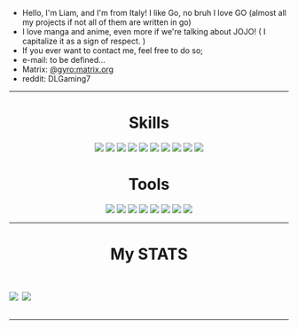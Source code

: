 + Hello, I'm Liam, and I'm from Italy! I like Go, no bruh I love GO 
  (almost all my projects if not all of them are written in go)
+ I love manga and anime, even more if we're talking about JOJO! ( I capitalize it as a sign of respect. )
+ If you ever want to contact me, feel free to do so;
+ e-mail: to be defined...
+ Matrix: [@gyro:matrix.org](https://matrix.to/#/@gyro7:matrix.org)
+ reddit: DLGaming7

---

<h1 align="center">Skills</h1>
<div align="center">
  <img src="https://img.shields.io/badge/go%20-%23323330.svg?&style=for-the-badge&logo=go&logoColor=%23F7DF1E"/>
  <img src="https://img.shields.io/badge/C/C++%20-%23323330.svg?&style=for-the-badge&logo=cplusplus&logoColor=#00599C"/>
  <img src="https://img.shields.io/badge/c-sharp%20-%2343853D.svg?&style=for-the-badge&logo=c-sharp&logoColor=white"/>
  <img src="https://img.shields.io/badge/swift%20-%23007ACC.svg?&style=for-the-badge&logo=swift&logoColor=white"/>
  <img src="https://img.shields.io/badge/assembly-%23ED8B00.svg?&style=for-the-badge&logo=automatic&logoColor=white"/>
  <img src="https://img.shields.io/badge/git%20-%FCC624.svg?&style=for-the-badge&logo=git&logoColor=white"/>
  <img src="https://img.shields.io/badge/HTML5-E34F26?style=for-the-badge&logo=html5&logoColor=white"/>
  <img src="https://img.shields.io/badge/CSS3-1572B6?style=for-the-badge&logo=css3&logoColor=white"/>
  <img src="https://img.shields.io/badge/Markdown-000000?style=for-the-badge&logo=markdown&logoColor=white"/>
  <img src="https://img.shields.io/badge/github%20-%23121011.svg?&style=for-the-badge&logo=github&logoColor=white"/>
</div>
<h1 align="center">Tools</h1>
<div align="center">
  <img src="https://img.shields.io/static/v1?label=IDE&message=GoLand&color=blue&logo=intellij-idea&style=for-the-badge&logoColor=coral">
  <img src="https://img.shields.io/static/v1?label=IDE&message=CLion&color=yellow&logo=intellij-idea&style=for-the-badge&logoColor=coral">
  <img src="https://img.shields.io/static/v1?label=Distro&message=Artix&color=blue&logo=artix-linux&style=for-the-badge&logoColor=white">
  <img src="https://img.shields.io/static/v1?label=Shell&message=BASH&color=black&logo=powershell&style=for-the-badge&logoColor=white">
  <img src="https://img.shields.io/static/v1?label=Editor&message=VIM&color=cyan&logo=vim&style=for-the-badge&logoColor=green">
  <img src="https://img.shields.io/static/v1?label=Editor&message=Codium&color=blue&logo=visualstudiocode&style=for-the-badge&logoColor=cyan">
  <img src="https://img.shields.io/static/v1?&label=Software&message=Visual%20Studio&color=purple&logo=visual-studio&style=for-the-badge&logoColor=light%20blue">
  <img src="https://img.shields.io/static/v1?&label=Browser&message=Waterfox&color=blue&logo=firefox&style=for-the-badge&logoColor=yellow">
</div>

---

<h1 align="center">My STATS<h1>

<a href="https://github.com/gyro7/gyro7">
   <img align="center" src="https://github-readme-stats.vercel.app/api/top-langs/?username=gyro7&hide_border=true&theme=radical"/></a>
<a href="https://github.com/gyro7/gyro7">
  <img align="center" src="https://github-readme-stats.gyro7.vercel.app/api?username=gyro7&hide_border=true&show_icons=true&count_private=true&langs_count=10&theme=radical"/>
</a>

---
